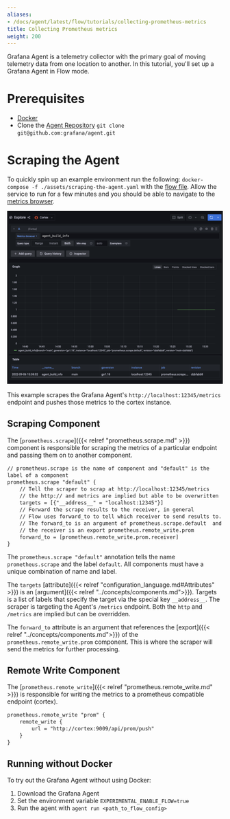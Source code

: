 ```yaml
---
aliases:
- /docs/agent/latest/flow/tutorials/collecting-prometheus-metrics
title: Collecting Prometheus metrics
weight: 200
---
```


Grafana Agent is a telemetry collector with the primary goal of moving telemetry data from one location to another. In this tutorial, you'll set up a Grafana Agent in Flow mode.  

# Prerequisites

* [Docker](https://www.docker.com/products/docker-desktop)
* Clone the [Agent Repository](https://github.com/grafana/agent) `git clone git@github.com:grafana/agent.git`

# Scraping the Agent

To quickly spin up an example environment run the following: `docker-compose -f ./assets/scraping-the-agent.yaml` with the [flow file](../assets/flow_configs/agent.flow). Allow the service to run for a few minutes and you should be able to navigate to the [metrics browser](http://localhost:3000/explore?orgId=1&left=%5B%22now-1h%22,%22now%22,%22Cortex%22,%7B%22refId%22:%22A%22,%22instant%22:true,%22range%22:true,%22exemplar%22:false,%22expr%22:%22agent_build_info%22%7D%5D). 

![](./assets/agent_build_info.png)

This example scrapes the Grafana Agent's `http://localhost:12345/metrics` endpoint and pushes those metrics to the cortex instance. 


## Scraping Component

The [`prometheus.scrape`]({{< relref "prometheus.scrape.md" >}}) component is responsible for scraping the metrics of a particular endpoint and passing them on to another component.

```river
// prometheus.scrape is the name of component and "default" is the label of a component
prometheus.scrape "default" {
    // Tell the scraper to scrap at http://localhost:12345/metrics
    // the http:// and metrics are implied but able to be overwritten 
    targets = [{"__address__" = "localhost:12345"}]
    // Forward the scrape results to the receiver, in general 
    // Flow uses forward_to to tell which receiver to send results to. 
    // The forward_to is an argument of prometheus.scrape.default  and 
    // the receiver is an export prometheus.remote_write.prom
    forward_to = [prometheus.remote_write.prom.receiver]
}
```

The `prometheus.scrape "default"` annotation tells the name `prometheus.scrape` and the label `default`. All components must have a unique combination of name and label.

The `targets` [attribute]({{< relref "configuration_language.md#Attributes" >}}) is an [argument]({{< relref "../concepts/components.md">}}). Targets is a list of labels that specify the target via the special key `__address__`. The scraper is targeting the Agent's `/metrics` endpoint. Both the `http` and `/metrics` are implied but can be overridden.

The `forward_to` attribute is an argument that references the [export]({{< relref "../concepts/components.md">}}) of the `prometheus.remote_write.prom` component. This is where the scraper will send the metrics for further processing.

## Remote Write Component

The [`prometheus.remote_write`]({{< relref "prometheus.remote_write.md" >}}) is responsible for writing the metrics to a prometheus compatible endpoint (cortex).

```river
prometheus.remote_write "prom" {
    remote_write {
        url = "http://cortex:9009/api/prom/push"
    }
}
```

## Running without Docker

To try out the Grafana Agent without using Docker:
1. Download the Grafana Agent 
1. Set the environment variable `EXPERIMENTAL_ENABLE_FLOW=true`
1. Run the agent with `agent run <path_to_flow_config>`